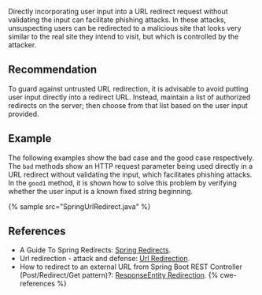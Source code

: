 Directly incorporating user input into a URL redirect request without validating the input can facilitate phishing attacks. In these attacks, unsuspecting users can be redirected to a malicious site that looks very similar to the real site they intend to visit, but which is controlled by the attacker.


## Recommendation
To guard against untrusted URL redirection, it is advisable to avoid putting user input directly into a redirect URL. Instead, maintain a list of authorized redirects on the server; then choose from that list based on the user input provided.


## Example
The following examples show the bad case and the good case respectively. The `bad` methods show an HTTP request parameter being used directly in a URL redirect without validating the input, which facilitates phishing attacks. In the `good1` method, it is shown how to solve this problem by verifying whether the user input is a known fixed string beginning.

{% sample src="SpringUrlRedirect.java" %}

## References
* A Guide To Spring Redirects: [Spring Redirects](https://www.baeldung.com/spring-redirect-and-forward).
* Url redirection - attack and defense: [Url Redirection](https://www.virtuesecurity.com/kb/url-redirection-attack-and-defense/).
* How to redirect to an external URL from Spring Boot REST Controller (Post/Redirect/Get pattern)?: [ResponseEntity Redirection](https://fullstackdeveloper.guru/2021/03/12/how-to-redirect-to-an-external-url-from-spring-boot-rest-controller/).
{% cwe-references %}
